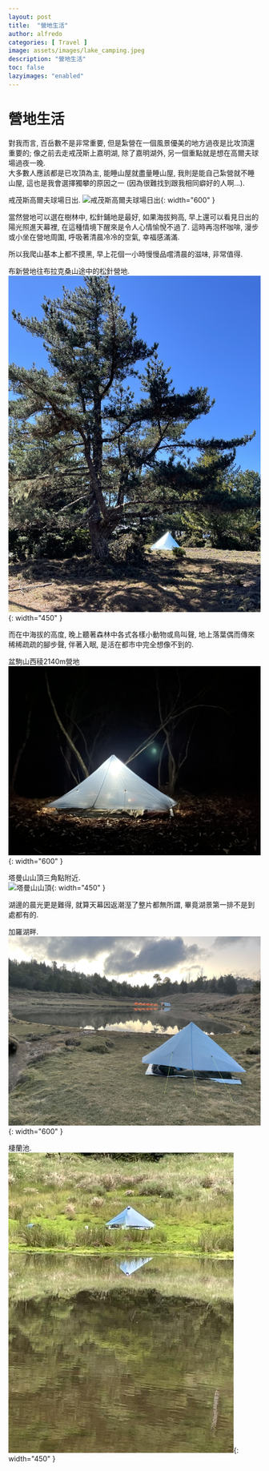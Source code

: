 ```yaml
---
layout: post
title:  "營地生活"
author: alfredo
categories: [ Travel ]
image: assets/images/lake_camping.jpeg
description: "營地生活"
toc: false
lazyimages: "enabled"
---
```


# 營地生活

對我而言, 百岳數不是非常重要, 但是紮營在一個風景優美的地方過夜是比攻頂還重要的; 像之前去走戒茂斯上嘉明湖, 除了嘉明湖外, 另一個重點就是想在高爾夫球場過夜一晚.
<br>
大多數人應該都是已攻頂為主, 能睡山屋就盡量睡山屋, 我則是能自己紮營就不睡山屋, 這也是我會選擇獨攀的原因之一 (因為很難找到跟我相同癖好的人啊...).


戒茂斯高爾夫球場日出.
![戒茂斯高爾夫球場日出](/assets/images/20230519/IMG_3682.jpeg){: width="600" }
<br> 

當然營地可以選在樹林中, 松針鋪地是最好, 如果海拔夠高, 早上還可以看見日出的陽光照進天幕裡, 在這種情境下醒來是令人心情愉悅不過了.
這時再泡杯咖啡, 漫步或小坐在營地周圍, 呼吸著清晨冷冷的空氣, 幸福感滿滿.
<br>

所以我爬山基本上都不摸黑, 早上花個一小時慢慢品嚐清晨的滋味, 非常值得.

布新營地往布拉克桑山途中的松針營地.
![布新營地往布拉克桑山途中的松針營地](/assets/images/20230519/IMG_4300.jpeg){: width="450" }
<br>

而在中海拔的高度, 晚上聽著森林中各式各樣小動物或鳥叫聲, 地上落葉偶而傳來稀稀疏疏的腳步聲, 伴著入眠, 是活在都市中完全想像不到的.

盆駒山西稜2140m營地
![塔曼山山頂](/assets/images/20230519/IMG_4601.jpeg){: width="600" }
<br> 

塔曼山山頂三角點附近.  
![塔曼山山頂](/assets/images/20230519/IMG_3738.jpeg){: width="450" }
<br> 

湖邊的晨光更是難得, 就算天幕因返潮溼了整片都無所謂, 畢竟湖景第一排不是到處都有的.

加羅湖畔.   
![加羅湖畔](/assets/images/20230519/IMG_3627.jpeg){: width="600" }
<br> 

棲蘭池.  
![棲蘭池](/assets/images/lake_camping.jpeg){: width="450" }
<br> 
